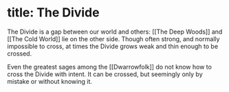 title: The Divide
=====
The Divide is a gap between our world and others: [[The Deep Woods]] and [[The Cold World]] lie on the other side. Though often strong, and normally impossible to cross, at times the Divide grows weak and thin enough to be crossed.

Even the greatest sages among the [[Dwarrowfolk]] do not know how to cross the Divide with intent. It can be crossed, but seemingly only by mistake or without knowing it.